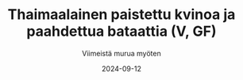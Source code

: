 ---
title: "Thaimaalainen paistettu kvinoa ja paahdettua bataattia (V, GF)"
image: "https://vegaanibotti.lauravuo.me/2024/09/2024-09-12_small.png"
date: 2024-09-12
receipt_url: "https://viimeistamuruamyoten.com/thaimaalainen-paistettu-kvinoa-ja-paahdettua-bataattia-v-gf/"
author: "Viimeistä murua myöten"
---
